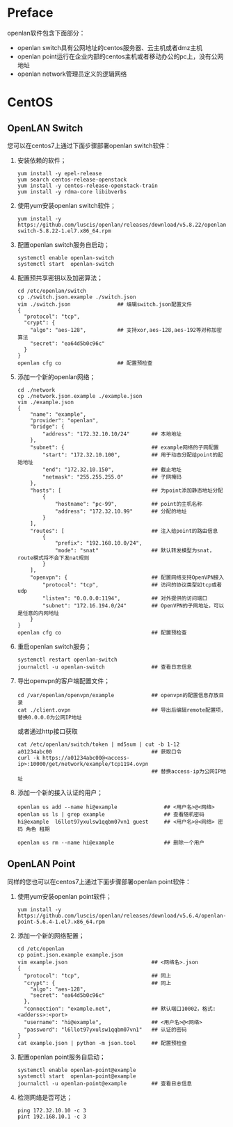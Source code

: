 # Preface

openlan软件包含下面部分：

* openlan switch具有公网地址的centos服务器、云主机或者dmz主机
* openlan point运行在企业内部的centos主机或者移动办公的pc上，没有公网地址
* openlan network管理员定义的逻辑网络

# CentOS

## OpenLAN Switch

您可以在centos7上通过下面步骤部署openlan switch软件：
1. 安装依赖的软件；
   ```
   yum install -y epel-release
   yum search centos-release-openstack
   yum install -y centos-release-openstack-train
   yum install -y rdma-core libibverbs
   ```
2. 使用yum安装openlan switch软件；
   ```
   yum install -y https://github.com/luscis/openlan/releases/download/v5.8.22/openlan-switch-5.8.22-1.el7.x86_64.rpm
   ```
3. 配置openlan switch服务自启动；
   ```
   systemctl enable openlan-switch
   systemctl start  openlan-switch
   ```
4. 配置预共享密钥以及加密算法；
   ```
   cd /etc/openlan/switch
   cp ./switch.json.example ./switch.json
   vim ./switch.json               ## 编辑switch.json配置文件
   {
     "protocol": "tcp",
     "crypt": {
       "algo": "aes-128",          ## 支持xor,aes-128,aes-192等对称加密算法
       "secret": "ea64d5b0c96c"
     }
   }
   openlan cfg co                  ## 配置预检查
   ```
   
5. 添加一个新的openlan网络；
   ```
   cd ./network
   cp ./network.json.example ./example.json
   vim ./example.json 
   {
       "name": "example",
       "provider": "openlan",
       "bridge": {
           "address": "172.32.10.10/24"       ## 本地地址
       },
       "subnet": {                            ## example网络的子网配置
           "start": "172.32.10.100",          ## 用于动态分配给point的起始地址
           "end": "172.32.10.150",            ## 截止地址
           "netmask": "255.255.255.0"         ## 子网掩码
       },
       "hosts": [                             ## 为point添加静态地址分配
           {
               "hostname": "pc-99",           ## point的主机名称
               "address": "172.32.10.99"      ## 分配的地址
           }
       ],
       "routes": [                            ## 注入给point的路由信息
           {
               "prefix": "192.168.10.0/24",
               "mode": "snat"                 ## 默认转发模型为snat，route模式将不会下发nat规则
           }
       ],
       "openvpn": {                           ## 配置网络支持OpenVPN接入
           "protocol": "tcp",                 ## 访问的协议类型如tcp或者udp
           "listen": "0.0.0.0:1194",          ## 对外提供的访问端口
           "subnet": "172.16.194.0/24"        ## OpenVPN的子网地址，可以是任意的内网地址
       }
   }
   openlan cfg co                             ## 配置预检查
   ```
6. 重启openlan switch服务；
   ```
   systemctl restart openlan-switch
   journalctl -u openlan-switch               ## 查看日志信息
   ```
7. 导出openvpn的客户端配置文件；
   ```
   cd /var/openlan/openvpn/example            ## openvpn的配置信息存放目录
   cat ./client.ovpn                          ## 导出后编辑remote配置项，替换0.0.0.0为公网IP地址
   ```
   或者通过http接口获取
   ```
   cat /etc/openlan/switch/token | md5sum | cut -b 1-12
   a01234abc00                                ## 获取口令
   curl -k https://a01234abc00@<access-ip>:10000/get/network/example/tcp1194.ovpn
                                              ## 替换access-ip为公网IP地址
   ```
8. 添加一个新的接入认证的用户；
   ```
   openlan us add --name hi@example               ## <用户名>@<网络>
   openlan us ls | grep example                   ## 查看随机密码
   hi@example  l6llot97yxulsw1qqbm07vn1 guest     ## <用户名>@<网络> 密码 角色 租期
   
   openlan us rm --name hi@example                ## 删除一个用户
   ```
## OpenLAN Point

同样的您也可以在centos7上通过下面步骤部署openlan point软件：
1. 使用yum安装openlan point软件；
   ```
   yum install -y https://github.com/luscis/openlan/releases/download/v5.6.4/openlan-point-5.6.4-1.el7.x86_64.rpm
   ```
2. 添加一个新的网络配置；
   ```
   cd /etc/openlan
   cp point.json.example example.json
   vim example.json                           ## <网络名>.json
   {
     "protocol": "tcp",                       ## 同上
     "crypt": {                               ## 同上
       "algo": "aes-128",
       "secret": "ea64d5b0c96c"
     },
     "connection": "example.net",             ## 默认端口10002，格式:<adderss>:<port>
     "username": "hi@example",                ## <用户名>@<网络>
     "password": "l6llot97yxulsw1qqbm07vn1"   ## 认证的密码
   }
   cat example.json | python -m json.tool     ## 配置预检查
   ```
3. 配置openlan point服务自启动；
   ```
   systemctl enable openlan-point@example
   systemctl start  openlan-point@example
   journalctl -u openlan-point@example        ## 查看日志信息
   ```
4. 检测网络是否可达；
   ```
   ping 172.32.10.10 -c 3
   pint 192.168.10.1 -c 3
   ```
